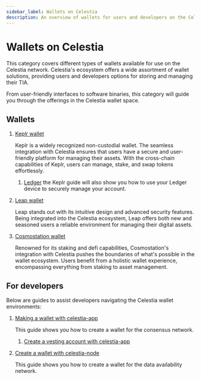 ```yaml
---
sidebar_label: Wallets on Celestia
description: An overview of wallets for users and developers on the Celestia network.
---
```


# Wallets on Celestia

This category covers different types of wallets available for use on the
Celestia network. Celestia's ecosystem offers a wide assortment of wallet solutions,
providing users and developers options for storing and managing their TIA.

From user-friendly interfaces to software binaries, this category will guide you through the offerings in the Celestia wallet space.

## Wallets

1. [Keplr wallet](../keplr)

    Keplr is a widely recognized non-custodial wallet. The seamless integration with
    Celestia ensures that users have a secure and user-friendly platform for managing
    their assets. With the cross-chain capabilities of Keplr, users can manage, stake,
    and swap tokens effortlessly.

    1. [Ledger](../keplr) the Keplr guide will also show you how to use your Ledger
    device to securely manage your account.

2. [Leap wallet](../leap)

    Leap stands out with its intuitive design and advanced security features. Being
    integrated into the Celestia ecosystem, Leap offers both new and seasoned users a
    reliable environment for managing their digital assets.

3. [Cosmostation wallet](../leap)

    Renowned for its staking and defi capabilities, Cosmostation's integration with
    Celestia pushes the boundaries of what's possible in the wallet ecosystem. Users
    benefit from a holistic wallet experience, encompassing everything from staking to
    asset management.

## For developers

Below are guides to assist developers navigating the Celestia wallet environments:

1. [Making a wallet with celestia-app](../celestia-app-wallet)

    This guide shows you how to create a wallet for the consensus network.

    1. [Create a vesting account with celestia-app](../celestia-app-vesting)
2. [Create a wallet with celestia-node](../celestia-node-key)

    This guide shows you how to create a wallet for the data availability network.
